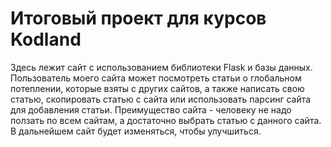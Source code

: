 # Итоговый проект для курсов Kodland
Здесь лежит сайт с использованием библиотеки Flask и базы данных. Пользователь моего сайта может посмотреть статьи о глобальном потеплении, которые взяты с других сайтов, а также написать свою статью, скопировать статью с сайта или использовать парсинг сайта для добавления статьи. Преимущество сайта - человеку не надо ползать по всем сайтам, а достаточно выбрать статью с данного сайта.
В дальнейшем сайт будет изменяться, чтобы улучшиться.
